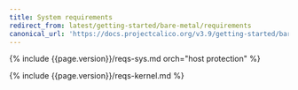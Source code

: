 ```yaml
---
title: System requirements
redirect_from: latest/getting-started/bare-metal/requirements
canonical_url: 'https://docs.projectcalico.org/v3.9/getting-started/bare-metal/requirements'
---
```


{% include {{page.version}}/reqs-sys.md orch="host protection" %}

{% include {{page.version}}/reqs-kernel.md %}